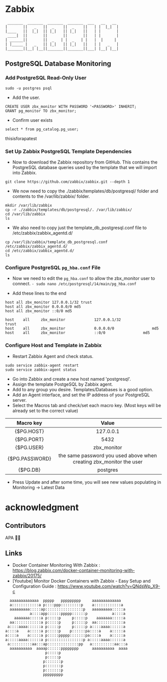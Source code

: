 # Zabbix

```
 _______  _______  _______  _______  ___   __   __ 
|       ||   _   ||  _    ||  _    ||   | |  |_|  |
|____   ||  |_|  || |_|   || |_|   ||   | |       |
 ____|  ||       ||       ||       ||   | |       |
| ______||       ||  _   | |  _   | |   |  |     | 
| |_____ |   _   || |_|   || |_|   ||   | |   _   |
|_______||__| |__||_______||_______||___| |__| |__|
```

## PostgreSQL Database Monitoring
### Add PostgreSQL Read-Only User

```
sudo -u postgres psql
```

- Add the user.
```
CREATE USER zbx_monitor WITH PASSWORD '<PASSWORD>' INHERIT;
GRANT pg_monitor TO zbx_monitor;
```

- Confirm user exists
```
select * from pg_catalog.pg_user;
```

thisisforapatest

### Set Up Zabbix PostgreSQL Template Dependencies
- Now to download the Zabbix repository from GitHub. This contains the PostgreSQL database queries used by the template that we will import into Zabbix.
```
git clone https://github.com/zabbix/zabbix.git --depth 1
```
- We now need to copy the ./zabbix/templates/db/postgresql/ folder and contents to the /var/lib/zabbix/ folder.
```
mkdir /var/lib/zabbix
cp -r ./zabbix/templates/db/postgresql/. /var/lib/zabbix/
cd /var/lib/zabbix
ls
```

- We also need to copy just the template_db_postgresql.conf file to /etc/zabbix/zabbix_agentd.d/
```
cp /var/lib/zabbix/template_db_postgresql.conf /etc/zabbix/zabbix_agentd.d/
cd /etc/zabbix/zabbix_agentd.d/
ls
```

### Configure PostgreSQL ```pg_hba.conf``` File
- Now we need to edit the ```pg_hba.conf``` to allow the zbx_monitor user to connect.
```- sudo nano /etc/postgresql/14/main/pg_hba.conf```

- Add these lines to the end
```
host all zbx_monitor 127.0.0.1/32 trust
host all zbx_monitor 0.0.0.0/0 md5
host all zbx_monitor ::0/0 md5

host    all     zbx_monitor             127.0.0.1/32                 trust
host    all     zbx_monitor             0.0.0.0/0                 md5
host    all     zbx_monitor             ::0/0                 md5
```

### Configure Host and Template in Zabbix
- Restart Zabbix Agent and check status.
```
sudo service zabbix-agent restart
sudo service zabbix-agent status
```

- Go into Zabbix and create a new host named 'postgresql'.
- Assign the template PostgeSQL by Zabbix agent.
- Add to any group you desire. Templates/Databases is a good option.
- Add an Agent interface, and set the IP address of your PostgreSQL server.
- Select the Macros tab and check/set each macro key. (Most keys will be already set to the correct value)

|    Macro key   |                                Value                                |
|:--------------:|:-------------------------------------------------------------------:|
|   {$PG.HOST}   |                              127.0.0.1                              |
| {$PG.PORT}     | 5432                                                                |
| {$PG.USER}     | zbx_monitor                                                         |
| {$PG.PASSWORD} | the same password you used above when creating zbx_monitor the user |
|    {$PG.DB}    |                               postgres                              |

- Press Update and after some time, you will see new values populating in Monitoring → Latest Data


# acknowledgment
## Contributors

APA 🖖🏻

## Links
- Docker Container Monitoring With Zabbix : https://blog.zabbix.com/docker-container-monitoring-with-zabbix/20175/
- [Youtube] Monitor Docker Containers with Zabbix - Easy Setup and Configuration Guide : https://www.youtube.com/watch?v=QNdsWp_X9-c

```                                                                                
  aaaaaaaaaaaaa  ppppp   ppppppppp     aaaaaaaaaaaaa   
  a::::::::::::a p::::ppp:::::::::p    a::::::::::::a  
  aaaaaaaaa:::::ap:::::::::::::::::p   aaaaaaaaa:::::a 
           a::::app::::::ppppp::::::p           a::::a 
    aaaaaaa:::::a p:::::p     p:::::p    aaaaaaa:::::a 
  aa::::::::::::a p:::::p     p:::::p  aa::::::::::::a 
 a::::aaaa::::::a p:::::p     p:::::p a::::aaaa::::::a 
a::::a    a:::::a p:::::p    p::::::pa::::a    a:::::a 
a::::a    a:::::a p:::::ppppp:::::::pa::::a    a:::::a 
a:::::aaaa::::::a p::::::::::::::::p a:::::aaaa::::::a 
 a::::::::::aa:::ap::::::::::::::pp   a::::::::::aa:::a
  aaaaaaaaaa  aaaap::::::pppppppp      aaaaaaaaaa  aaaa
                  p:::::p                              
                  p:::::p                              
                 p:::::::p                             
                 p:::::::p                             
                 p:::::::p                             
                 ppppppppp                                                        
```